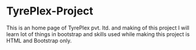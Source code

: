 # TyrePlex-Project
This is an home page of TyrePlex pvt. ltd. and making of this project I will learn lot of things in bootstrap and skills used while making this project is HTML and Bootstrap only.
